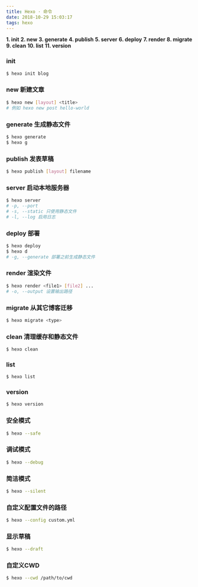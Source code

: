 ```yaml
---
title: Hexo · 命令
date: 2018-10-29 15:03:17
tags: hexo
---
```


**1. init**
**2. new**
**3. generate**
**4. publish**
**5. server**
**6. deploy**
**7. render**
**8. migrate**
**9. clean**
**10. list**
**11. version**

<!--more-->

### init

```bash
$ hexo init blog
```

### new 新建文章
```bash
$ hexo new [layout] <title>
# 例如 hexo new post hello-world
```

### generate 生成静态文件
```bash
$ hexo generate
$ hexo g
```

### publish 发表草稿
```bash
$ hexo publish [layout] filename
```

### server 启动本地服务器
```bash
$ hexo server
# -p, --port
# -s, --static 只使用静态文件
# -l, --log 启用日志
```

### deploy 部署
```bash
$ hexo deploy
$ hexo d
# -g, --generate 部署之前生成静态文件
```

### render 渲染文件
```bash
$ hexo render <file1> [file2] ...
# -o, --output 设置输出路径
```

### migrate 从其它博客迁移
```bash
$ hexo migrate <type>
```

### clean 清理缓存和静态文件
```bash
$ hexo clean
```

### list
```bash
$ hexo list
```

### version
```bash
$ hexo version
```

### 安全模式
```bash
$ hexo --safe
```

### 调试模式
```bash
$ hexo --debug
```

### 简洁模式
```bash
$ hexo --silent
```

### 自定义配置文件的路径
```bash
$ hexo --config custom.yml
```

### 显示草稿
```bash
$ hexo --draft
```

### 自定义CWD
```bash
$ hexo --cwd /path/to/cwd
```
